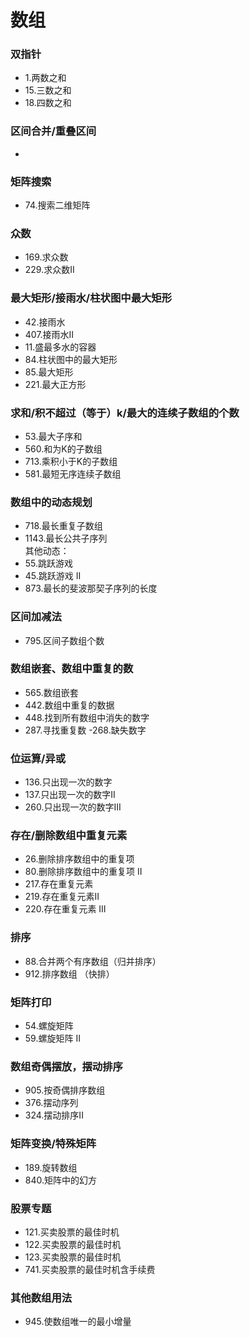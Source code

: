 # 数组
### 双指针
- 1.两数之和
- 15.三数之和
- 18.四数之和

### 区间合并/重叠区间
- 

### 矩阵搜索
- 74.搜索二维矩阵

### 众数
- 169.求众数
- 229.求众数II

### 最大矩形/接雨水/柱状图中最大矩形
- 42.接雨水
- 407.接雨水II
- 11.盛最多水的容器
- 84.柱状图中的最大矩形
- 85.最大矩形
- 221.最大正方形


### 求和/积不超过（等于）k/最大的连续子数组的个数
- 53.最大子序和
- 560.和为K的子数组
- 713.乘积小于K的子数组
- 581.最短无序连续子数组

### 数组中的动态规划
- 718.最长重复子数组
- 1143.最长公共子序列   
其他动态：
- 55.跳跃游戏
- 45.跳跃游戏 II
- 873.最长的斐波那契子序列的长度

### 区间加减法
- 795.区间子数组个数

### 数组嵌套、数组中重复的数
- 565.数组嵌套
- 442.数组中重复的数据
- 448.找到所有数组中消失的数字
- 287.寻找重复数
-268.缺失数字

### 位运算/异或
- 136.只出现一次的数字
- 137.只出现一次的数字II
- 260.只出现一次的数字III

### 存在/删除数组中重复元素
- 26.删除排序数组中的重复项
- 80.删除排序数组中的重复项 II
- 217.存在重复元素
- 219.存在重复元素II
- 220.存在重复元素 III

### 排序
- 88.合并两个有序数组（归并排序）
- 912.排序数组 （快排）

### 矩阵打印
- 54.螺旋矩阵
- 59.螺旋矩阵 II

### 数组奇偶摆放，摆动排序
- 905.按奇偶排序数组
- 376.摆动序列
- 324.摆动排序II

### 矩阵变换/特殊矩阵
- 189.旋转数组
- 840.矩阵中的幻方

### 股票专题
- 121.买卖股票的最佳时机
- 122.买卖股票的最佳时机
- 123.买卖股票的最佳时机
- 741.买卖股票的最佳时机含手续费

### 其他数组用法
- 945.使数组唯一的最小增量
